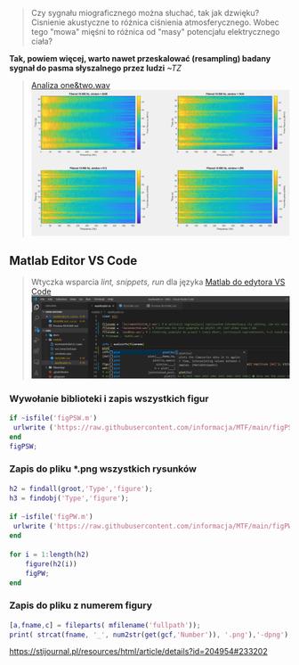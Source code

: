 > Czy sygnału miograficznego można słuchać, tak jak dzwięku? Cisnienie akustyczne to różnica ciśnienia atmosferycznego. Wobec tego "mowa" mięśni to różnica od "masy" potencjału elektrycznego ciała?

 **Tak, powiem więcej, warto nawet przeskalować (resampling) badany sygnał do pasma słyszalnego przez ludzi** *~TZ*

>[Analiza one&two.wav
![aMi](docs/512w.png)](https://htmlpreview.github.io/?https://raw.githubusercontent.com/informacja/EMG/master/matlab/Spectral%20Analysis/Prog2b.html)

## Matlab Editor VS Code 

> Wtyczka wsparcia *lint, snippets, run* dla języka [Matlab do edytora VS Code
![Snippets](docs/mSnippets.png)](https://marketplace.visualstudio.com/items?itemName=bat67.matlab-extension-pack#review-details)
<!-- 
>[alternative Matlab ide
![aMi](docs/aMi.png)](https://marketplace.visualstudio.com/items?itemName=marmottet.ami)  
-->

### Wywołanie biblioteki i zapis wszystkich figur
```matlab
if ~isfile('figPSW.m')
 urlwrite ('https://raw.githubusercontent.com/informacja/MTF/main/figPSW.m', 'figPSW.m');
end
figPSW;
```
 
### Zapis do pliku \*.png wszystkich rysunków
```matlab
h2 = findall(groot,'Type','figure');
h3 = findobj('Type','figure');

if ~isfile('figPW.m')
 urlwrite ('https://raw.githubusercontent.com/informacja/MTF/main/figPW.m', 'figPW.m');
end

for i = 1:length(h2)
    figure(h2(i))
    figPW;
end
```

### Zapis do pliku z numerem figury
```matlab
[a,fname,c] = fileparts( mfilename('fullpath'));                        % get current m-file name
print( strcat(fname, '_', num2str(get(gcf,'Number')), '.png'),'-dpng'); % save file CurrentMFile-lastFigureNumber.png

```

https://stijournal.pl/resources/html/article/details?id=204954#233202
